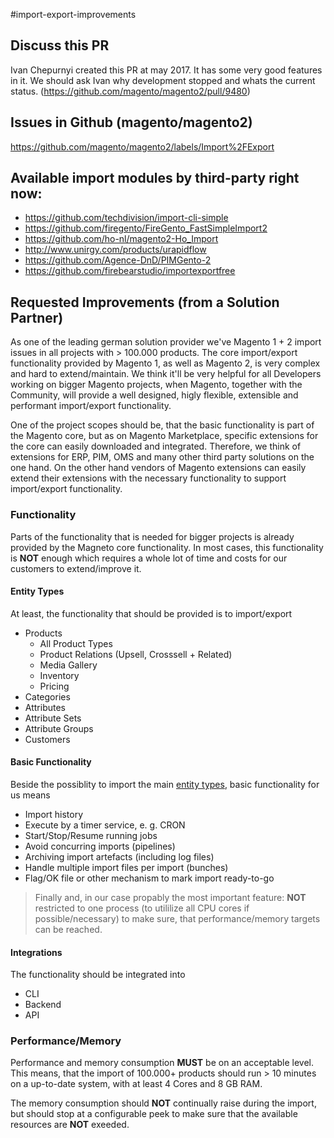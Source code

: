 #import-export-improvements

## Discuss this PR
Ivan Chepurnyi created this PR at may 2017. It has some very good features in it. We should ask Ivan why development stopped and whats the current status. (https://github.com/magento/magento2/pull/9480)

## Issues in Github (magento/magento2)
https://github.com/magento/magento2/labels/Import%2FExport

## Available import modules by third-party right now:
* https://github.com/techdivision/import-cli-simple
* https://github.com/firegento/FireGento_FastSimpleImport2
* https://github.com/ho-nl/magento2-Ho_Import
* http://www.unirgy.com/products/urapidflow
* https://github.com/Agence-DnD/PIMGento-2
* https://github.com/firebearstudio/importexportfree

## Requested Improvements (from a Solution Partner)

As one of the leading german solution provider we've Magento 1 + 2 import issues in all projects with > 100.000 products. The core import/export functionality provided by Magento 1, as well as Magento 2, is very complex and hard to extend/maintain. We think it'll be very helpful for all Developers working on bigger Magento projects, when Magento, together with the Community, will provide a well designed, higly flexible, extensible and performant import/export functionality.

One of the project scopes should be, that the basic functionality is part of the Magento core, but as on Magento Marketplace, specific extensions for the core can easily downloaded and integrated. Therefore, we think of extensions for ERP, PIM, OMS and many other third party solutions on the one hand. On the other hand vendors of Magento extensions can easily extend their extensions with the necessary functionality to support import/export functionality.

### Functionality

Parts of the functionality that is needed for bigger projects is already provided by the Magneto core functionality. In most cases, this functionality is **NOT** enough which requires a whole lot of time and costs for our customers to extend/improve it.   

#### Entity Types

At least, the functionality that should be provided is to import/export

* Products
  - All Product Types
  - Product Relations (Upsell, Crosssell + Related)
  - Media Gallery
  - Inventory
  - Pricing
* Categories
* Attributes
* Attribute Sets
* Attribute Groups
* Customers

#### Basic Functionality

Beside the possiblity to import the main [entity types](), basic functionality for us means

* Import history
* Execute by a timer service, e. g. CRON
* Start/Stop/Resume running jobs
* Avoid concurring imports (pipelines)
* Archiving import artefacts (including log files)
* Handle multiple import files per import (bunches)
* Flag/OK file or other mechanism to mark import ready-to-go

> Finally and, in our case propably the most important feature: **NOT** restricted to one process (to utililize all CPU cores if possible/necessary) to make sure, that performance/memory targets can be reached.

#### Integrations

The functionality should be integrated into

* CLI 
* Backend
* API

### Performance/Memory

Performance and memory consumption **MUST** be on an acceptable level. This means, that the import of 100.000+ products should run > 10 minutes on a up-to-date system, with at least 4 Cores and 8 GB RAM.

The memory consumption should **NOT** continually raise during the import, but should stop at a configurable peek to make sure that the available resources are **NOT** exeeded.   
